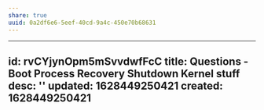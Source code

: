 ```yaml
---
share: true
uuid: 0a2df6e6-5eef-40cd-9a4c-450e70b68631
---
```

---
id: rvCYjynOpm5mSvvdwfFcC
title: Questions - Boot Process  Recovery  Shutdown  Kernel stuff
desc: ''
updated: 1628449250421
created: 1628449250421
---

